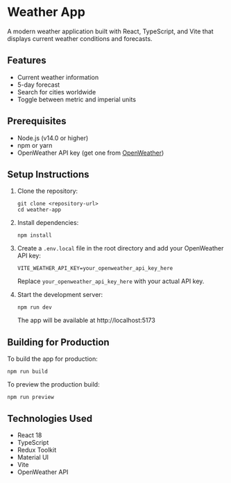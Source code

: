 # Weather App

A modern weather application built with React, TypeScript, and Vite that displays current weather conditions and forecasts.

## Features

- Current weather information
- 5-day forecast
- Search for cities worldwide
- Toggle between metric and imperial units

## Prerequisites

- Node.js (v14.0 or higher)
- npm or yarn
- OpenWeather API key (get one from [OpenWeather](https://openweathermap.org/api))

## Setup Instructions

1. Clone the repository:
   ```
   git clone <repository-url>
   cd weather-app
   ```

2. Install dependencies:
   ```
   npm install
   ```

3. Create a `.env.local` file in the root directory and add your OpenWeather API key:
   ```
   VITE_WEATHER_API_KEY=your_openweather_api_key_here
   ```
   Replace `your_openweather_api_key_here` with your actual API key.

4. Start the development server:
   ```
   npm run dev
   ```
   The app will be available at http://localhost:5173

## Building for Production

To build the app for production:

```
npm run build
```

To preview the production build:

```
npm run preview
```

## Technologies Used

- React 18
- TypeScript
- Redux Toolkit
- Material UI
- Vite
- OpenWeather API
